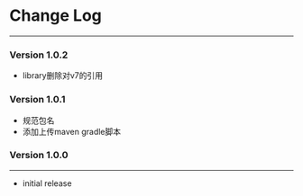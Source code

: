 # Change Log
---

### Version 1.0.2

- library删除对v7的引用

### Version 1.0.1

- 规范包名
- 添加上传maven gradle脚本

### Version 1.0.0
---

- initial release
